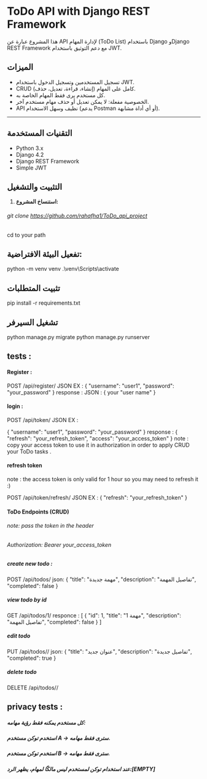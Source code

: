 # ToDo API with Django REST Framework 

هذا المشروع عبارة عن API لإدارة المهام (ToDo List) باستخدام Django وDjango REST Framework مع دعم التوثيق باستخدام JWT.

## الميزات

- تسجيل المستخدمين وتسجيل الدخول باستخدام JWT.
- CRUD كامل على المهام (إنشاء، قراءة، تعديل، حذف).
- كل مستخدم يرى فقط المهام الخاصة به.
- الخصوصية مفعلة: لا يمكن تعديل أو حذف مهام مستخدم آخر.
- API نظيف وسهل الاستخدام (يدعم Postman أو أي أداة مشابهة).

---

## التقنيات المستخدمة

- Python 3.x
- Django 4.2
- Django REST Framework
- Simple JWT


## التثبيت والتشغيل

1. **استنساخ المشروع:**


###### git clone https://github.com/rahafha1/ToDo_api_project
 cd to your path 


## تفعيل البيئة الافتراضية:
python -m venv venv
.\venv\Scripts\activate  


## تثبيت المتطلبات 
pip install -r requirements.txt

## تشغيل السيرفر 
python manage.py migrate
python manage.py runserver


## tests :

#### Register :
POST /api/register/
JSON EX :
{
  "username": "user1",
  "password": "your_password"
}
response :
 JSON :
 {
 your "user name"
 }
#### login :
POST /api/token/
JSON EX :

{
  "username": "user1",
  "password": "your_password"
}
response : 
{
  "refresh": "your_refresh_token",
  "access": "your_access_token"
}
note  : copy your access token to use it in authorization in order to apply CRUD your ToDo tasks .
#### refresh token 
note : the access token is only valid for 1 hour so you may need to refresh it :) 

POST /api/token/refresh/
JSON EX :
{
  "refresh": "your_refresh_token"
}

#### ToDo Endpoints (CRUD)
 ###### note: pass the token in the header 
 ###### Authorization: Bearer your_access_token


 ##### create new todo :
 POST /api/todos/
 json:
 {
  "title": "مهمة جديدة",
  "description": "تفاصيل المهمة",
  "completed": false
}

#####  view todo by id 

GET /api/todos/1/
responce :
[
  {
    "id": 1,
    "title": "مهمة 1",
    "description": "تفاصيل المهمة",
    "completed": false
  }
]

#####  edit todo 
PUT /api/todos/<id>/
json:
{
  "title": "عنوان جديد",
  "description": "تفاصيل جديدة",
  "completed": true
}

#####  delete todo 
DELETE /api/todos/<id>/


## privacy tests : 
##### كل مستخدم يمكنه فقط رؤية مهامه:
##### استخدم توكن مستخدم A → سترى فقط مهامه.
##### استخدم توكن مستخدم B → سترى فقط مهامه.
##### عند استخدام توكن لمستخدم ليس مالكًا لمهام، يظهر الرد:[EMPTY]

